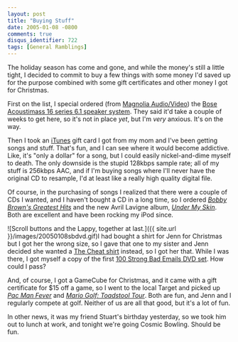 ```yaml
---
layout: post
title: "Buying Stuff"
date: 2005-01-08 -0800
comments: true
disqus_identifier: 722
tags: [General Ramblings]
---
```

The holiday season has come and gone, and while the money's still a
little tight, I decided to commit to buy a few things with some money
I'd saved up for the purpose combined with some gift certificates and
other money I got for Christmas.

 First on the list, I special ordered (from [Magnolia
Audio/Video](http://www.magnoliahifi.com/)) the [Bose Acoustimass 16
series 6.1 speaker
system](http://www.amazon.com/exec/obidos/ASIN/B00006L7RX/mhsvortex).
They said it'd take a couple of weeks to get here, so it's not in place
*yet*, but I'm *very* anxious. It's on the way.

 Then I took an [iTunes](http://www.apple.com/itunes) gift card I got
from my mom and I've been getting songs and stuff. That's fun, and I can
see where it would become addictive. Like, it's "only a dollar" for a
song, but I could easily nickel-and-dime myself to death. The only
downside is the stupid 128kbps sample rate; all of my stuff is 256kbps
AAC, and if I'm buying songs where I'll never have the original CD to
resample, I'd at least like a really high quality digital file.

 Of course, in the purchasing of songs I realized that there were a
couple of CDs I wanted, and I haven't bought a CD in a long time, so I
ordered [*Bobby Brown's Greatest
Hits*](http://www.amazon.com/exec/obidos/ASIN/B00004YLOX/mhsvortex) and
the new Avril Lavigne album, [*Under My
Skin*](http://www.amazon.com/exec/obidos/ASIN/B0001UL7RY/mhsvortex).
Both are excellent and have been rocking my iPod since.

 ![Scroll buttons and the Lappy, together at
last.]({{ site.url }}/images/20050108sbdvd.gif)I
had bought a shirt for Jenn for Christmas but I got her the wrong size,
so I gave that one to my sister and Jenn decided she wanted a [The Cheat
shirt](http://store.yahoo.com/homestarrunner/cheat.html) instead, so I
got her that. While I was there, I got myself a copy of the first [100
Strong Bad Emails DVD
set](http://store.yahoo.com/homestarrunner/dvddvddvd.html). How could I
pass?

 And, of course, I got a GameCube for Christmas, and it came with a gift
certificate for $15 off a game, so I went to the local Target and
picked up [*Pac Man
Fever*](http://www.amazon.com/exec/obidos/ASIN/B00006FWTY/mhsvortex) and
[*Mario Golf: Toadstool
Tour*](http://www.amazon.com/exec/obidos/ASIN/B00009PS22/mhsvortex).
Both are fun, and Jenn and I regularly compete at golf. Neither of us
are all that good, but it's a lot of fun.

 In other news, it was my friend Stuart's birthday yesterday, so we took
him out to lunch at work, and tonight we're going Cosmic Bowling. Should
be fun.
